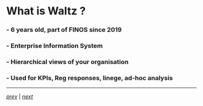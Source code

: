 # What is Waltz ?


### - 6 years old, part of FINOS since 2019
### - Enterprise Information System
### - Hierarchical views of your organisation
### - Used for KPIs, Reg responses, linege, ad-hoc analysis

----
_[prev](10_intro.md)_ | 
_[next](30_deployment_setup.md)_
